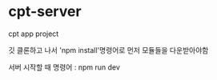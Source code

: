# cpt-server
cpt app project

깃 클론하고 나서 'npm install'명령어로 먼저 모듈들을 다운받아야함

서버 시작할 때 명령어 : npm run dev
